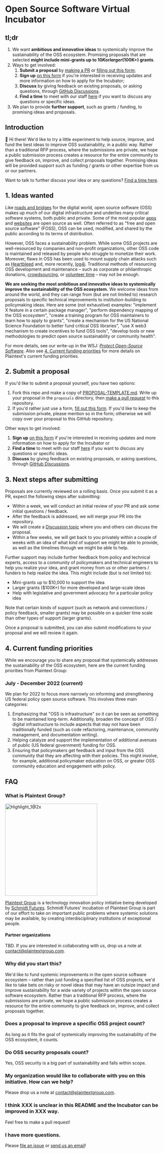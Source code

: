 # Open Source Software Virtual Incubator

## tl;dr

1. We want **ambitious and innovative ideas** to systemically improve the sustainability of the OSS ecosystem. Promising proposals that are selected **might include mini-grants up to $10K or larger ($100K+) grants**.
1. Ways to get involved:
    1. **Submit a proposal** by [making a PR](PROPOSAL-TEMPLATE.md) or [filling out this form][form];
    2. **Sign up** [on this form][email_form] if you're interested in receiving updates and more information on how to apply for the Incubator;
    3. **Discuss** by giving feedback on existing proposals, or asking questions, through [GitHub Discussions](https://github.com/PlaintextGroup/oss-virtual-incubator/discussions).
    4. **Find a time** to meet with our staff [here](https://meetings.hubspot.com/ashwin33) if you want to discuss any questions or specific ideas.
1. We plan to provide **further support**, such as grants / funding, to promising ideas and proposals.

## Introduction

👋 Hi there! We'd like to try a little experiment to help source, improve, and fund the best ideas to improve OSS sustainability, in a public way. Rather than a traditional RFP process, where the submissions are private, we hope a public submission process creates a resource for the entire community to give feedback on, improve, and collect proposals together. Promising ideas will be provided support such as funding / grants or other expertise from us or our partners.

Want to talk to further discuss your idea or any questions? [Find a time here](https://meetings.hubspot.com/ashwin33).

## 1. Ideas wanted

Like [roads and bridges](https://www.fordfoundation.org/work/learning/research-reports/roads-and-bridges-the-unseen-labor-behind-our-digital-infrastructure/) for the digital world, open source software (OSS) makes up much of our digital infrastructure and underlies many critical software systems, both public and private. Some of the most popular [apps](https://en.wikipedia.org/wiki/List_of_free_and_open-source_Android_applications) and [websites](https://en.wikipedia.org/wiki/List_of_free_and_open-source_web_applications) are open source as well. Often referred to as "free and open source software" (FOSS), OSS can be used, modified, and shared by the public according to its terms of distribution.

However, OSS faces a sustainability problem. While some OSS projects are well-resourced by companies and non-profit organizations, other OSS code is maintained and released by people who struggle to monetize their work. Moreover, flaws in OSS has been used to mount supply chain attacks such as [Heartbleed](https://heartbleed.com/) and, more recently, [log4j](https://blog.cloudflare.com/how-cloudflare-security-responded-to-log4j2-vulnerability/). Traditional methods of resourcing OSS development and maintenance – such as corporate or philanthropic donations, [crowdsourcing](https://babeljs.io/blog/2021/05/10/funding-update), or [volunteer time](https://twitter.com/FiloSottile/status/1469441487175880711) – may not be enough.

**We are seeking the most ambitious and innovative ideas to systemically improve the sustainability of the OSS ecosystem.** We welcome ideas from around the world, and they can range from (but are not limited to) research proposals to specific technical improvements to institution-building to policymaking ideas. Here are some (not exhaustive) examples: "implement X feature in a certain package manager", "perform dependency mapping of the OSS ecosystem", "create a training program for OSS maintainers to learn how to apply to grants", "create a mechanism for the US National Science Foundation to better fund critical OSS libraries", "use X web3 mechanism to create incentives to fund OSS tools", "develop tools or new methodologies to predict open source sustainability or community health".

For more details, see our write-up in the WSJ: _[Protect Open-Source Software](https://www.wsj.com/articles/protect-open-source-software-prevention-oss-public-use-cybersecurity-innovation-cyberattack-apache-log4j-11643316125)_. Also see [4. Current funding priorities](#4-current-funding-priorities) for more details on Plaintext's current funding priorities.

## 2. Submit a proposal

If you'd like to submit a proposal yourself, you have two options:
1. Fork this repo and make a copy of [PROPOSAL-TEMPLATE.md](PROPOSAL-TEMPLATE.md). Write up your proposal in the `proposals` directory, then [make a pull request](https://github.com/PlaintextGroup/oss-virtual-incubator/pulls) to this repository.
2. If you'd rather just use a form, [fill out this form][form]. If you'd like to keep the submission private, please mention so in the form; otherwise we will copy over your proposal to this GitHub repository.

Other ways to get involved:
1. **Sign up** [on this form][email_form] if you're interested in receiving updates and more information on how to apply for the Incubator or
2. **Find a time** to meet with our staff [here](https://meetings.hubspot.com/ashwin33) if you want to discuss any questions or specific ideas.
3. **Discuss** by giving feedback on existing proposals, or asking questions, through [GitHub Discussions](https://github.com/PlaintextGroup/oss-virtual-incubator/discussions).

## 3. Next steps after submitting

Proposals are currently reviewed on a rolling basis. Once you submit it as a PR, expect the following steps after submitting:
- Within a week, we will conduct an initial review of your PR and ask some initial questions / feedback.
- After the feedback is addressed, we will merge your PR into the repository.
- We will create a [Discussion topic](https://github.com/PlaintextGroup/oss-virtual-incubator/discussions) where you and others can discuss the proposal. 
- Within a few weeks, we will get back to you privately within a couple of weeks with an idea of what kind of support we might be able to provide, as well as the timelines through we might be able to help.

Further support may include further feedback from policy and technical experts, access to a community of policymakers and technical engineers to help you realize your idea, and grant money from us or other partners / funders to help realize the idea. This might include (but is not limited to):
- Mini-grants up to $10,000 to support the idea
- Larger grants ($100K+) for more developed and large-scale ideas
- Help with legislative and government advocacy for a particular policy idea

Note that certain kinds of support (such as network and connections / policy feedback, smaller grants) may be possible on a quicker time scale than other types of support (larger grants).

Once a proposal is submitted, you can also submit modifications to your proposal and we will review it again.

## 4. Current funding priorities

While we encourage you to share any proposal that systemically addresses the sustainability of the OSS ecosystem, here are the current funding priorities from Plaintext Group:

### July - December 2022 (current)

We plan for 2022 to focus more narrowly on informing and strengthening US federal policy open source software. This involves three main categories:

1. Emphasizing that "OSS is infrastructure" so it can be seen as something to be maintained long-term. Additionally, broaden the concept of OSS / digital infrastructure to include aspects that may not have been traditionally funded (such as code refactoring, maintenance, community management, and documentation writing).
2. Helping catalyze and support the implementation of additional avenues of public (US federal government) funding for OSS.
3. Ensuring that policymakers get feedback and input from the OSS community that they are affecting with their policies. This might involve, for example, additional policymaker education on OSS, or greater OSS community education and engagement with policy.

## FAQ

### What is Plaintext Group?

<a href="https://www.plaintextgroup.com/"><img width="300" alt="Highlight_1@2x" src="https://user-images.githubusercontent.com/1689183/130452345-dd163756-08a9-491b-994f-1d04da98fda5.png"></a>

[Plaintext Group](https://www.plaintextgroup.com/) is a technology innovation policy initiative being developed by <a href="https://schmidtfutures.com/">Schmidt Futures</a>. Schmidt Futures' incubation of Plaintext Group is part of our effort to take on important public problems where systemic solutions may be available, by creating interdisciplinary institutions of exceptional people.

#### Partner organizations

TBD. If you are interested in collaborating with us, drop us a note at [contact@plaintextgroup.com](mailto:contact@plaintextgroup.com).

### Why did you start this?

We'd like to fund systemic improvements in the open source software ecosystem – rather than just funding a specified list of OSS projects, we'd like to take bets on risky or novel ideas that may have an outsize impact and improve sustainability for a wide variety of projects within the open source software ecosystem. Rather than a traditional RFP process, where the submissions are private, we hope a public submission process creates a resource for the entire community to give feedback on, improve, and collect proposals together.

### Does a proposal to improve a specific OSS project count?

As long as it fits the goal of systemically improving the sustainability of the OSS ecosystem, it counts.

### Do OSS security proposals count?

Yes, OSS security is a big part of sustainability and falls within scope.

### My organization would like to collaborate with you on this initiative. How can we help?

Please drop us a note at [contact@plaintextgroup.com](mailto:contact@plaintextgroup.com).

### I think XXX is unclear in this README and the Incubator can be improved in XXX way.

Feel free to make a pull request!

### I have more questions.

Please [file an issue](https://github.com/PlaintextGroup/oss-virtual-incubator/issues) or [send us an email](mailto:contact@plaintextgroup.com)!


[form]: https://97oibfwziii.typeform.com/to/b60y2IZa
[email_form]: https://97oibfwziii.typeform.com/to/QiNvULI9
